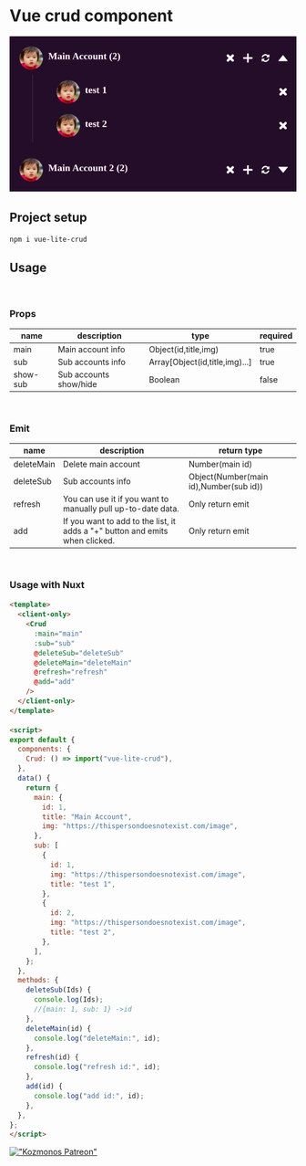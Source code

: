 # Vue crud component

![Vue crud component](https://raw.githubusercontent.com/Kozmonos/vue-lite-crud/main/assets/preview.png)
## Project setup

```bash
npm i vue-lite-crud
```

## Usage

<br>

### Props

name|description|type|required
---|---|---|---
main|Main account info|Object(id,title,img)|true
sub|Sub accounts info|Array[Object(id,title,img)...]|true
show-sub|Sub accounts show/hide|Boolean|false

<br>

### Emit

name|description|return type
---|---|---
deleteMain| Delete main account|Number(main id)
deleteSub| Sub accounts info|Object(Number(main id),Number(sub id))
refresh| You can use it if you want to manually pull up-to-date data.  | Only return emit
add| If you want to add to the list, it adds a "+" button and emits when clicked. | Only return emit

<br>

### Usage with Nuxt

```html
<template>
  <client-only>
    <Crud
      :main="main"
      :sub="sub"
      @deleteSub="deleteSub"
      @deleteMain="deleteMain"
      @refresh="refresh"
      @add="add"
    />
  </client-only>
</template>

<script>
export default {
  components: {
    Crud: () => import("vue-lite-crud"),
  },
  data() {
    return {
      main: {
        id: 1,
        title: "Main Account",
        img: "https://thispersondoesnotexist.com/image",
      },
      sub: [
        {
          id: 1,
          img: "https://thispersondoesnotexist.com/image",
          title: "test 1",
        },
        {
          id: 2,
          img: "https://thispersondoesnotexist.com/image",
          title: "test 2",
        },
      ],
    };
  },
  methods: {
    deleteSub(Ids) {
      console.log(Ids);
      //{main: 1, sub: 1} ->id
    },
    deleteMain(id) {
      console.log("deleteMain:", id);
    },
    refresh(id) {
      console.log("refresh id:", id);
    },
    add(id) {
      console.log("add id:", id);
    },
  },
};
</script>
```

<a href="https://www.patreon.com/kozmonos">!["Kozmonos Patreon"](https://img.shields.io/endpoint.svg?url=https%3A%2F%2Fshieldsio-patreon.vercel.app%2Fapi%3Fusername%3DKozmonos%26type%3Dpatrons&style=for-the-badge)</a>